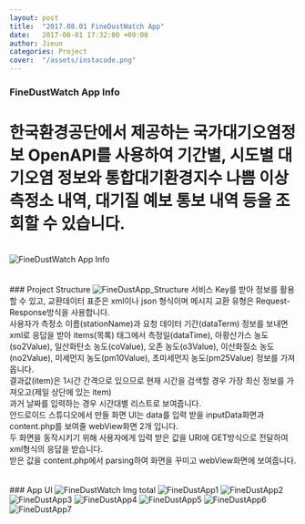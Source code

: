```yaml
---
layout: post
title:  "2017.08.01 FineDustWatch App"
date:   2017-08-01 17:32:00 +09:00
author: Jieun
categories: Project
cover:  "/assets/instacode.png"
---
```


### FineDustWatch App Info
# 한국환경공단에서 제공하는 국가대기오염정보 OpenAPI를 사용하여 기간별, 시도별 대기오염 정보와 통합대기환경지수 나쁨 이상 측정소 내역, 대기질 예보 통보 내역 등을 조회할 수 있습니다.
<br/>
<img src="/assets/2017_FineDustWatch/FineDustApp_Info.png" title="FineDustWatch App Info">
<br/><br/><br/>
### Project Structure
<img src="/assets/2017_FineDustWatch/FineDustApp_Structure.jpg" title="FineDustApp_Structure">
서비스 Key를 받아 정보를 활용할 수 있고, 교환데이터 표준은 xml이나 json 형식이며 메시지 교환 유형은 Request-Response방식을 사용합니다.
<br/>
사용자가 측정소 이름(stationName)과 요청 데이터 기간(dataTerm) 정보를 보내면<br/>xml로 응답을 받아 items(목록) 태그에서 측정일(dataTime), 아황산가스 농도(so2Value), 일산화탄소 농도(coValue), 오존 농도(o3Value), 이산화질소 농도(no2Value), 미세먼지 농도(pm10Value), 초미세먼지 농도(pm25Value) 정보를 가져옵니다.<br/>결과값(item)은 1시간 간격으로 있으므로 현재 시간을 검색할 경우 가장 최신 정보를 가져오고(제일 상단에 있는 item)<br/>과거 날짜를 입력하는 경우 시간대별 리스트로 보여줍니다.
<br/>
안드로이드 스튜디오에서 만들 화면 UI는 data를 입력 받을 inputData화면과 content.php를 보여줄 webView화면 2개 입니다.<br/>두 화면을 동작시키기 위해 사용자에게 입력 받은 값을 URI에 GET방식으로 전달하여 xml형식의 응답을 받습니다.<br/>받은 값을 content.php에서 parsing하여 화면을 꾸미고 webView화면에 보여줍니다.
<br/><br/><br/>
### App UI
<img src="/assets/2017_FineDustWatch/FineDustApp Screen.jpg" title="FineDustWatch Img total">
<img src="/assets/2017_FineDustWatch/FineDustApp1.png" title="FineDustApp1">
<img src="/assets/2017_FineDustWatch/FineDustApp2.png" title="FineDustApp2">
<img src="/assets/2017_FineDustWatch/FineDustApp3.png" title="FineDustApp3">
<img src="/assets/2017_FineDustWatch/FineDustApp4.png" title="FineDustApp4">
<img src="/assets/2017_FineDustWatch/FineDustApp5.png" title="FineDustApp5">
<img src="/assets/2017_FineDustWatch/FineDustApp6.png" title="FineDustApp6">
<img src="/assets/2017_FineDustWatch/FineDustApp7.png" title="FineDustApp7">
